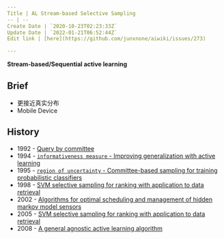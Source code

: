 ```yaml
---
Title | AL Stream-based Selective Sampling
-- | --
Create Date | `2020-10-23T02:23:33Z`
Update Date | `2022-01-21T06:52:44Z`
Edit link | [here](https://github.com/junxnone/aiwiki/issues/273)

---
```

**Stream-based/Sequential active learning**

## Brief
-  更接近真实分布
- Mobile Device

## History
- 1992 - [Query by committee]()
- 1994 - [`informativeness measure` - Improving generalization with active learning]()
- 1995 - [`region of uncertainty` - Committee-based sampling for training probabilistic classifiers]()
- 1998 - [SVM selective sampling for ranking with application to data retrieval]()
- 2002 - [Algorithms for optimal scheduling and management of hidden markov model sensors]()
-  2005 - [SVM selective sampling for ranking with application to data retrieval]()
- 2008 - [A general agnostic active learning algorithm]()

